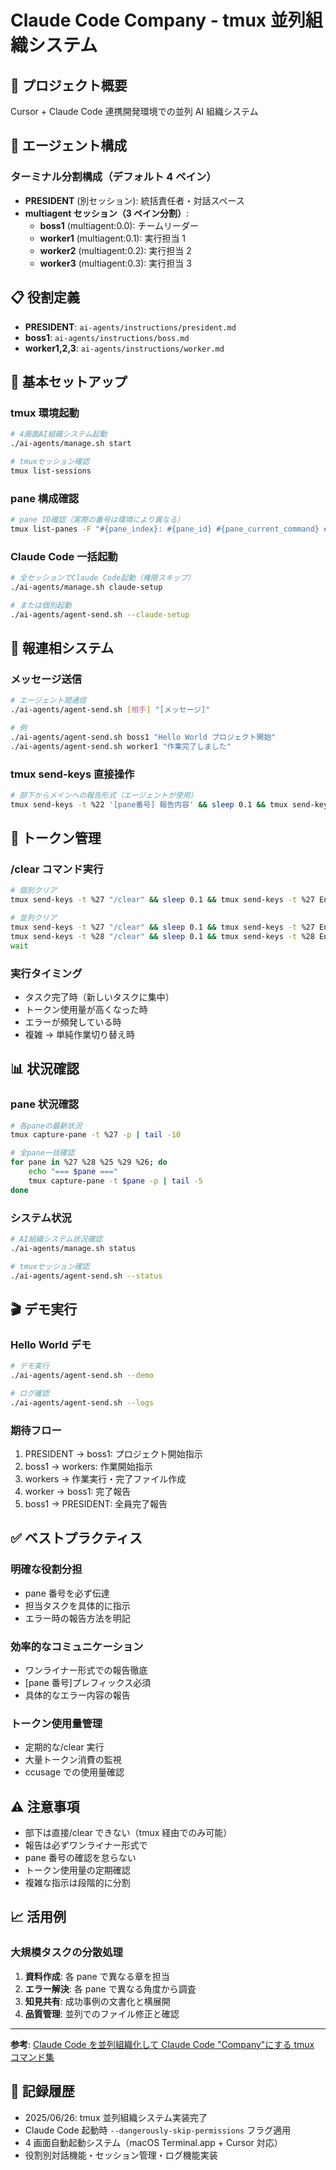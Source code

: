 # Claude Code Company - tmux 並列組織システム

## 🎯 プロジェクト概要

Cursor + Claude Code 連携開発環境での並列 AI 組織システム

## 🤖 エージェント構成

### ターミナル分割構成（デフォルト 4 ペイン）

- **PRESIDENT** (別セッション): 統括責任者・対話スペース
- **multiagent セッション（3 ペイン分割）**:
  - **boss1** (multiagent:0.0): チームリーダー
  - **worker1** (multiagent:0.1): 実行担当 1
  - **worker2** (multiagent:0.2): 実行担当 2
  - **worker3** (multiagent:0.3): 実行担当 3

## 📋 役割定義

- **PRESIDENT**: `ai-agents/instructions/president.md`
- **boss1**: `ai-agents/instructions/boss.md`
- **worker1,2,3**: `ai-agents/instructions/worker.md`

## 🚀 基本セットアップ

### tmux 環境起動

```bash
# 4画面AI組織システム起動
./ai-agents/manage.sh start

# tmuxセッション確認
tmux list-sessions
```

### pane 構成確認

```bash
# pane ID確認（実際の番号は環境により異なる）
tmux list-panes -F "#{pane_index}: #{pane_id} #{pane_current_command} #{pane_active}"
```

### Claude Code 一括起動

```bash
# 全セッションでClaude Code起動（権限スキップ）
./ai-agents/manage.sh claude-setup

# または個別起動
./ai-agents/agent-send.sh --claude-setup
```

## 💬 報連相システム

### メッセージ送信

```bash
# エージェント間通信
./ai-agents/agent-send.sh [相手] "[メッセージ]"

# 例
./ai-agents/agent-send.sh boss1 "Hello World プロジェクト開始"
./ai-agents/agent-send.sh worker1 "作業完了しました"
```

### tmux send-keys 直接操作

```bash
# 部下からメインへの報告形式（エージェントが使用）
tmux send-keys -t %22 '[pane番号] 報告内容' && sleep 0.1 && tmux send-keys -t %22 Enter
```

## 🔧 トークン管理

### /clear コマンド実行

```bash
# 個別クリア
tmux send-keys -t %27 "/clear" && sleep 0.1 && tmux send-keys -t %27 Enter

# 並列クリア
tmux send-keys -t %27 "/clear" && sleep 0.1 && tmux send-keys -t %27 Enter & \
tmux send-keys -t %28 "/clear" && sleep 0.1 && tmux send-keys -t %28 Enter & \
wait
```

### 実行タイミング

- タスク完了時（新しいタスクに集中）
- トークン使用量が高くなった時
- エラーが頻発している時
- 複雑 → 単純作業切り替え時

## 📊 状況確認

### pane 状況確認

```bash
# 各paneの最新状況
tmux capture-pane -t %27 -p | tail -10

# 全pane一括確認
for pane in %27 %28 %25 %29 %26; do
    echo "=== $pane ==="
    tmux capture-pane -t $pane -p | tail -5
done
```

### システム状況

```bash
# AI組織システム状況確認
./ai-agents/manage.sh status

# tmuxセッション確認
./ai-agents/agent-send.sh --status
```

## 🎬 デモ実行

### Hello World デモ

```bash
# デモ実行
./ai-agents/agent-send.sh --demo

# ログ確認
./ai-agents/agent-send.sh --logs
```

### 期待フロー

1. PRESIDENT → boss1: プロジェクト開始指示
2. boss1 → workers: 作業開始指示
3. workers → 作業実行・完了ファイル作成
4. worker → boss1: 完了報告
5. boss1 → PRESIDENT: 全員完了報告

## ✅ ベストプラクティス

### 明確な役割分担

- pane 番号を必ず伝達
- 担当タスクを具体的に指示
- エラー時の報告方法を明記

### 効率的なコミュニケーション

- ワンライナー形式での報告徹底
- [pane 番号]プレフィックス必須
- 具体的なエラー内容の報告

### トークン使用量管理

- 定期的な/clear 実行
- 大量トークン消費の監視
- ccusage での使用量確認

## ⚠️ 注意事項

- 部下は直接/clear できない（tmux 経由でのみ可能）
- 報告は必ずワンライナー形式で
- pane 番号の確認を怠らない
- トークン使用量の定期確認
- 複雑な指示は段階的に分割

## 📈 活用例

### 大規模タスクの分散処理

1. **資料作成**: 各 pane で異なる章を担当
2. **エラー解決**: 各 pane で異なる角度から調査
3. **知見共有**: 成功事例の文書化と横展開
4. **品質管理**: 並列でのファイル修正と確認

---

**参考**: [Claude Code を並列組織化して Claude Code "Company"にする tmux コマンド集](https://zenn.dev/kazuph/articles/beb87d102bd4f5)

## 📝 記録履歴

- 2025/06/26: tmux 並列組織システム実装完了
- Claude Code 起動時 `--dangerously-skip-permissions` フラグ適用
- 4 画面自動起動システム（macOS Terminal.app + Cursor 対応）
- 役割別対話機能・セッション管理・ログ機能実装
